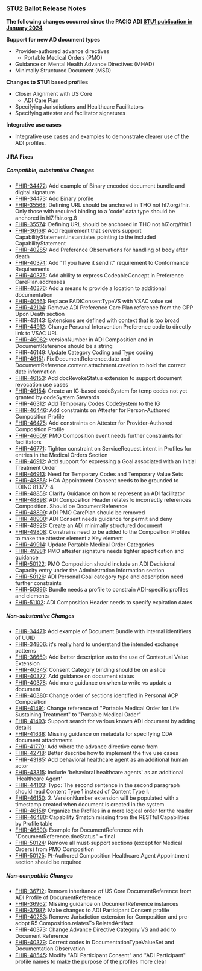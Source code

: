 ### STU2 Ballot Release Notes

**The following changes occurred since the PACIO ADI [STU1 publication in January 2024](https://hl7.org/fhir/us/pacio-adi/)**

**Support for new AD document types**
* Provider-authored advance directives
  * Portable Medical Orders (PMO)
* Guidance on Mental Health Advance Directives (MHAD)
* Minimally Structured Document (MSD)
  
**Changes to STU1 based profiles**
* Closer Alignment with US Core
  * ADI Care Plan
* Specifying Jurisdictions and Healthcare Facilitators
* Specifying attester and facilitator signatures

**Integrative use cases**
* Integrative use cases and examples to demonstrate clearer use of the ADI profiles.

#### JIRA Fixes

##### Compatible, substantive Changes

* [FHIR-34472](https://jira.hl7.org/browse/FHIR-34472.html): Add example of Binary encoded document bundle and digital signature
* [FHIR-34473](https://jira.hl7.org/browse/FHIR-34473.html): Add Binary profile
* [FHIR-35568](https://jira.hl7.org/browse/FHIR-35568.html): Defining URL should be anchored in THO not hl7.org/fhir. Only those with required binding to a 'code' data type should be anchored in hl7.fhir.org.8
* [FHIR-35574](https://jira.hl7.org/browse/FHIR-35574.html): Defining URL should be anchored in THO not hl7.org/fhir.1
* [FHIR-36168](https://jira.hl7.org/browse/FHIR-36168.html): Add requirement that servers support CapabilityStatement.instantiates pointing to the included CapabilityStatement
* [FHIR-40285](https://jira.hl7.org/browse/FHIR-40285.html): Add Preference Observations for handling of body after death
* [FHIR-40374](https://jira.hl7.org/browse/FHIR-40374.html): Add "If you have it send it" requirement to Conformance Requirements
* [FHIR-40375](https://jira.hl7.org/browse/FHIR-40375.html): Add ability to express CodeableConcept in Preference CarePlan.addresses
* [FHIR-40376](https://jira.hl7.org/browse/FHIR-40376.html): Add a means to provide a location to additional documentation
* [FHIR-40561](https://jira.hl7.org/browse/FHIR-40561.html): Replace PADIConsentTypeVS with VSAC value set
* [FHIR-42104](https://jira.hl7.org/browse/FHIR-42104.html): Remove ADI Preference Care Plan reference from the GPP Upon Death section
* [FHIR-43143](https://jira.hl7.org/browse/FHIR-43143.html): Extensions are defined with context that is too broad
* [FHIR-44912](https://jira.hl7.org/browse/FHIR-44912.html): Change Personal Intervention Preference code to directly link to VSAC URL
* [FHIR-46062](https://jira.hl7.org/browse/FHIR-46062.html): versionNumber in ADI Composition and in DocumentReference should be a string
* [FHIR-46149](https://jira.hl7.org/browse/FHIR-46149.html): Update Category Coding and Type coding
* [FHIR-46151](https://jira.hl7.org/browse/FHIR-46151.html): Fix DocumentReference.date and DocumentReference.content.attachment.creation to hold the correct date information
* [FHIR-46153](https://jira.hl7.org/browse/FHIR-46153.html): Add docRevokeStatus extension to support document revocation use cases
* [FHIR-46154](https://jira.hl7.org/browse/FHIR-46154.html): Create an IG-based codeSystem for temp codes not yet granted by codeSystem Stewards
* [FHIR-46312](https://jira.hl7.org/browse/FHIR-46312.html): Add Temporary Codes CodeSystem to the IG
* [FHIR-46446](https://jira.hl7.org/browse/FHIR-46446.html): Add constraints on Attester for Person-Authored Composition Profile
* [FHIR-46475](https://jira.hl7.org/browse/FHIR-46475.html): Add constraints on Attester for Provider-Authored Composition Profile
* [FHIR-46609](https://jira.hl7.org/browse/FHIR-46609.html): PMO Composition event needs further constraints for facilitators
* [FHIR-46771](https://jira.hl7.org/browse/FHIR-46771.html): Tighten constraint on ServiceRequest.intent in Profiles for entries in the Medical Orders Section
* [FHIR-46912](https://jira.hl7.org/browse/FHIR-46912.html): Add support for expressing a Goal associated with an Initial Treatment Order
* [FHIR-46913](https://jira.hl7.org/browse/FHIR-46913.html): Need for Temporary Codes and Temporary Value Sets
* [FHIR-48856](https://jira.hl7.org/browse/FHIR-48856.html): HCA Appointment Consent needs to be grounded to LOINC 81377-4
* [FHIR-48858](https://jira.hl7.org/browse/FHIR-48858.html): Clarify Guidance on how to represent an ADI facilitator
* [FHIR-48898](https://jira.hl7.org/browse/FHIR-48898.html): ADI Composition Header relatesTo incorrectly references Composition. Should be DocumentReference
* [FHIR-48899](https://jira.hl7.org/browse/FHIR-48899.html): ADI PMO CarePlan should be removed
* [FHIR-48900](https://jira.hl7.org/browse/FHIR-48900.html): ADI Consent needs guidance for permit and deny
* [FHIR-48928](https://jira.hl7.org/browse/FHIR-48928.html): Create an ADI minimally structured document
* [FHIR-49808](https://jira.hl7.org/browse/FHIR-49808.html): Constrains need to be added to the Composition Profiles to make the attester element a Key element
* [FHIR-49914](https://jira.hl7.org/browse/FHIR-49914.html): Update Portable Medical Order Categories
* [FHIR-49981](https://jira.hl7.org/browse/FHIR-49981.html): PMO attester signature needs tighter specification and guidance
* [FHIR-50122](https://jira.hl7.org/browse/FHIR-50122.html): PMO Composition should include an ADI Decisional Capacity entry under the Administration Information section
* [FHIR-50126](https://jira.hl7.org/browse/FHIR-50126.html): ADI Personal Goal category type and description need further constraints
* [FHIR-50896](https://jira.hl7.org/browse/FHIR-50896.html): Bundle needs a profile to constrain ADI-specific profiles and elements
* [FHIR-51102](https://jira.hl7.org/browse/FHIR-51102.html): ADI Composition Header needs to specify expiration dates

##### Non-substantive Changes

* [FHIR-34471](https://jira.hl7.org/browse/FHIR-34471.html): Add example of Document Bundle with internal identifiers of UUID
* [FHIR-34806](https://jira.hl7.org/browse/FHIR-34806.html): it's really hard to understand the intended exchange patterns
* [FHIR-36659](https://jira.hl7.org/browse/FHIR-36659.html): Add better description as to the use of Contextual Value Extension
* [FHIR-40345](https://jira.hl7.org/browse/FHIR-40345.html): Consent Category binding should be on a slice
* [FHIR-40377](https://jira.hl7.org/browse/FHIR-40377.html): Add guidance on document status
* [FHIR-40378](https://jira.hl7.org/browse/FHIR-40378.html): Add more guidance on when to write vs update a document
* [FHIR-40380](https://jira.hl7.org/browse/FHIR-40380.html): Change order of sections identified in Personal ACP Composition
* [FHIR-41491](https://jira.hl7.org/browse/FHIR-41491.html): Change reference of "Portable Medical Order for Life Sustaining Treatment" to "Portable Medical Order"
* [FHIR-41493](https://jira.hl7.org/browse/FHIR-41493.html): Support search for various known ADI document by adding details
* [FHIR-41638](https://jira.hl7.org/browse/FHIR-41638.html): Missing guidance on metadata for specifying CDA document attachments
* [FHIR-41779](https://jira.hl7.org/browse/FHIR-41779.html): Add where the advance directive came from
* [FHIR-42718](https://jira.hl7.org/browse/FHIR-42718.html): Better describe how to implement the five use cases
* [FHIR-43185](https://jira.hl7.org/browse/FHIR-43185.html): Add behavioral healthcare agent as an additional human actor
* [FHIR-43315](https://jira.hl7.org/browse/FHIR-43315.html): Include 'behavioral healthcare agents' as an additional 'Healthcare Agent'
* [FHIR-44103](https://jira.hl7.org/browse/FHIR-44103.html): Typo: The second sentence in the second paragraph should read Content Type 1 instead of Content Type I.
* [FHIR-46150](https://jira.hl7.org/browse/FHIR-46150.html): 2.	VersionNumber extension will be populated with a timestamp created when document is created in the system
* [FHIR-46158](https://jira.hl7.org/browse/FHIR-46158.html): Organize the Profiles in a more logical order for the reader
* [FHIR-46480](https://jira.hl7.org/browse/FHIR-46480.html): Capability $match missing from the RESTful Capabilities by Profile table
* [FHIR-46590](https://jira.hl7.org/browse/FHIR-46590.html): Example for DocumentReference with "DocumentReference.docStatus" = final
* [FHIR-50124](https://jira.hl7.org/browse/FHIR-50124.html): Remove all must-support sections (except for Medical Orders) from PMO Composition
* [FHIR-50125](https://jira.hl7.org/browse/FHIR-50125.html): Pt-Authored Composition Healthcare Agent Appointment section should be required

##### Non-compatible Changes

* [FHIR-36712](https://jira.hl7.org/browse/FHIR-36712.html): Remove inheritance of US Core DocumentReference from ADI Profile of DocumentReference
* [FHIR-36962](https://jira.hl7.org/browse/FHIR-36962.html): Missing guidance on DocumentReference instances
* [FHIR-37987](https://jira.hl7.org/browse/FHIR-37987.html): Make changes to ADI Participant Consent profile
* [FHIR-40283](https://jira.hl7.org/browse/FHIR-40283.html): Remove Jurisdiction extension for Composition and pre-adopt R5 Composition.relatesTo RelatedArtifact
* [FHIR-40373](https://jira.hl7.org/browse/FHIR-40373.html): Change Advance Directive Category VS and add to Document Reference
* [FHIR-40379](https://jira.hl7.org/browse/FHIR-40379.html): Correct codes in DocumentationTypeValueSet and Documentation Observation
* [FHIR-48545](https://jira.hl7.org/browse/FHIR-48545.html): Modify "ADI Participant Consent" and "ADI Participant" profile names to make the purpose of the profiles more clear